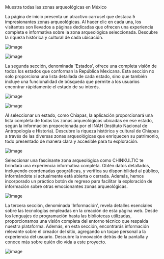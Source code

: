 Muestra todas las zonas arqueológicas en México

La página de inicio presenta un atractivo carrusel que destaca 5 impresionantes zonas arqueológicas. 
Al hacer clic en cada una, los visitantes son llevados a páginas dedicadas que ofrecen una experiencia completa e informativa sobre la zona arqueológica seleccionada.
Descubre la riqueza histórica y cultural de cada ubicación.


![image](https://github.com/raulmay8/zonas/assets/74487971/25d372ea-5b2f-47e8-aae9-29c92dcd30ba)


![image](https://github.com/raulmay8/zonas/assets/74487971/6a4b470c-2623-4528-aad3-5c191adf2f0b)


La segunda sección, denominada 'Estados', ofrece una completa visión de todos los estados que conforman la República Mexicana. 
Esta sección no solo proporciona una lista detallada de cada estado, sino que también incluye una funcionalidad de búsqueda que permite a los usuarios encontrar rápidamente el estado de su interés.


![image](https://github.com/raulmay8/zonas/assets/74487971/8b9569c0-9341-4747-833f-9dd79de6d3c4)


![image](https://github.com/raulmay8/zonas/assets/74487971/252edbfd-5d91-4a1e-bcf6-a8b4d813541c)


Al seleccionar un estado, como Chiapas, la aplicación proporcionará una lista completa de todas las zonas arqueológicas ubicadas en ese estado, 
según la información proporcionada por el INAH (Instituto Nacional de Antropología e Historia).
Descubre la riqueza histórica y cultural de Chiapas a través de las diversas zonas arqueológicas que enriquecen su patrimonio, todo presentado de manera clara y accesible para tu exploración.


![image](https://github.com/raulmay8/zonas/assets/74487971/cbc327e2-8aff-404d-852c-a34894afd2d5)


Seleccionar una fascinante zona arqueológica como CHINKULTIC te brindará una experiencia informativa completa. 
Obtén datos detallados, incluyendo coordenadas geográficas, y verifica su disponibilidad al público, informándote si actualmente está abierta o cerrada. 
Además, hemos incorporado un práctico botón de regreso para facilitar la exploración de información sobre otras emocionantes zonas arqueológicas.


![image](https://github.com/raulmay8/zonas/assets/74487971/8fd41850-06b4-4655-b31d-358185d1e0bf)


La tercera sección, denominada 'Información', revela detalles esenciales sobre las tecnologías empleadas en la creación de esta página web. 
Desde los lenguajes de programación hasta las bibliotecas utilizadas, proporcionamos una visión completa del entorno técnico que respalda nuestra plataforma. 
Además, en esta sección, encontrarás información relevante sobre el creador del sitio, agregando un toque personal a la experiencia del usuario. 
Descubre la innovación detrás de la pantalla y conoce más sobre quién dio vida a este proyecto.


![image](https://github.com/raulmay8/zonas/assets/74487971/a4513034-e980-4153-a886-ec84d6f2f13a)



